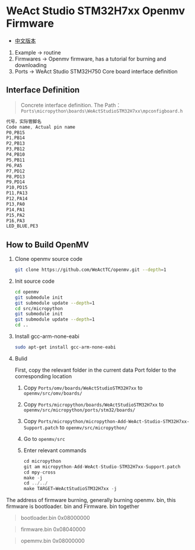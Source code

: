 # WeAct Studio STM32H7xx Openmv Firmware

* [中文版本](./README-zh.md)

1. Example -> routine
2. Firmwares -> Openmv firmware, has a tutorial for burning and downloading
3. Ports -> WeAct Studio STM32H750 Core board interface definition

## Interface Definition

> Concrete interface definition. The Path：`Ports\micropython\boards\WeActStudioSTM32H7xx\mpconfigboard.h`

``` c
代号，实际管脚名
Code name, Actual pin name
P0,PB15
P1,PB14
P2,PB13
P3,PB12
P4,PB10
P5,PB11
P6,PA5
P7,PD12
P8,PD13
P9,PD14
P10,PD15
P11,PA13
P12,PA14
P13,PA0
P14,PA1
P15,PA2
P16,PA3
LED_BLUE,PE3
```

## How to Build OpenMV

1. Clone openmv source code

    ``` bash
    git clone https://github.com/WeActTC/openmv.git --depth=1
    ```

2. Init source code

    ``` bash
    cd openmv
    git submodule init
    git submodule update --depth=1
    cd src/micropython
    git submodule init
    git submodule update --depth=1
    cd ..
    ```

3. Install gcc-arm-none-eabi

    ``` bash
    sudo apt-get install gcc-arm-none-eabi
    ```

4. Bulid

    First, copy the relevant folder in the current data Port folder to the corresponding location
    1. Copy `Ports/omv/boards/WeActStudioSTM32H7xx` to `openmv/src/omv/boards/`
    2. Copy `Ports/micropython/boards/WeActStudioSTM32H7xx` to `openmv/src/micropython/ports/stm32/boards/`
    3. Copy `Ports/micropython/micropython-Add-WeAct-Studio-STM32H7xx-Support.patch` to `openmv/src/micropython/`
    4. Go to `openmv/src`
    5. Enter relevant commands

        ``` c
        cd micropython
        git am micropython-Add-WeAct-Studio-STM32H7xx-Support.patch
        cd mpy-cross
        make -j
        cd ../../
        make TARGET=WeActStudioSTM32H7xx -j
        ```

The address of firmware burning, generally burning openmv. bin, this firmware is bootloader. bin and Firmware. bin together

> bootloader.bin 0x08000000

> firmware.bin 0x08040000

> opemmv.bin 0x08000000
